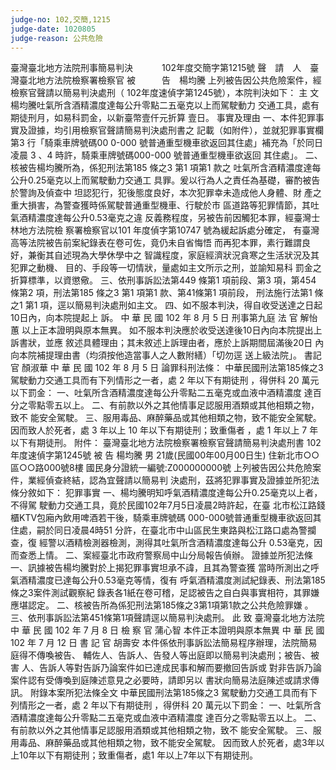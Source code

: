 ```yaml
---
judge-no: 102,交簡,1215
judge-date: 1020805
judge-reason: 公共危險
---
```


臺灣臺北地方法院刑事簡易判決　　　 102年度交簡字第1215號
聲　請　人　臺灣臺北地方法院檢察署檢察官
被　　　告　楊均騰
上列被告因公共危險案件，經檢察官聲請以簡易判決處刑（
102年度速偵字第1245號），本院判決如下：
    主      文
楊均騰吐氣所含酒精濃度達每公升零點二五毫克以上而駕駛動力
交通工具，處有期徒刑月，如易科罰金，以新臺幣壹仟元折算
壹日。
    事實及理由
一、本件犯罪事實及證據，均引用檢察官聲請簡易判決處刑書之
    記載（如附件），並就犯罪事實欄第3 行「騎乘車牌號碼00
    0-000 號普通重型機車欲返回其住處」補充為「於同日凌晨
    3 、4 時許，騎乘車牌號碼000-000 號普通重型機車欲返回
    其住處」。
二、核被告楊均騰所為，係犯刑法第185 條之3 第1 項第1 款之
    吐氣所含酒精濃度達每公升0.25毫克以上而駕駛動力交通工
    具罪。爰以行為人之責任為基礎，審酌被告於警詢及偵查中
    坦認犯行，犯後態度良好，本次犯罪幸未造成他人身體、財
    產之重大損害，為警查獲時係駕駛普通重型機車、行駛於市
    區道路等犯罪情節，其吐氣酒精濃度達每公升0.53毫克之違
    反義務程度，另被告前因觸犯本罪，經臺灣士林地方法院檢
    察署檢察官以101 年度偵字第10747 號為緩起訴處分確定，
    有臺灣高等法院被告前案紀錄表在卷可佐，竟仍未自省悔悟
    而再犯本罪，素行難謂良好，兼衡其自述現為大學休學中之
    智識程度，家庭經濟狀況貪寒之生活狀況及其犯罪之動機、
    目的、手段等一切情狀，量處如主文所示之刑，並諭知易科
    罰金之折算標準，以資懲儆。
三、依刑事訴訟法第449 條第1 項前段、第3 項，第454 條第2
    項，刑法第185 條之3 第1 項第1 款、第41條第1 項前段，
    刑法施行法第1 條之1 第1 項，逕以簡易判決處刑如主文。
四、如不服本判決，得自收受送達之日起10日內，向本院提起上
    訴。
中    華    民    國   102    年    8     月    5     日
                  刑事第九庭    法  官  解怡蕙
以上正本證明與原本無異。
如不服本判決應於收受送達後10日內向本院提出上訴書狀，並應
敘述具體理由；其未敘述上訴理由者，應於上訴期間屆滿後20日
內向本院補提理由書（均須按他造當事人之人數附繕）「切勿逕
送上級法院」。
                                書記官  顏淑華
中    華    民    國   102    年    8     月    5     日
論罪科刑法條：
中華民國刑法第185條之3
駕駛動力交通工具而有下列情形之一者，處 2 年以下有期徒刑
，得併科 20 萬元以下罰金：
一、吐氣所含酒精濃度達每公升零點二五毫克或血液中酒精濃度
    達百分之零點零五以上。
二、有前款以外之其他情事足認服用酒類或其他相類之物，致不
    能安全駕駛。
三、服用毒品、麻醉藥品或其他相類之物，致不能安全駕駛。
因而致人於死者，處 3 年以上 10 年以下有期徒刑；致重傷者
，處 1 年以上 7 年以下有期徒刑。
附件：
臺灣臺北地方法院檢察署檢察官聲請簡易判決處刑書
                                   102年度速偵字第1245號
    被      告  楊均騰  男  21歲(民國00年00月00日生)
                        住新北市○○區○○路000號8樓
                        國民身分證統一編號:Z000000000號
上列被告因公共危險案件，業經偵查終結，認為宜聲請以簡易判
決處刑，茲將犯罪事實及證據並所犯法條分敘如下：
        犯罪事實
一、楊均騰明知呼氣酒精濃度達每公升0.25毫克以上者，不得駕
    駛動力交通工具，竟於民國102年7月5日凌晨2時許起，在臺
    北市松江路錢櫃KTV包廂內飲用啤酒若干後，騎乘車牌號碼
    000-000號普通重型機車欲返回其住處，嗣於同日凌晨4時51
    分許，在臺北市中山區民生東路與松江路口處為警攔查，復
    經警以酒精檢測器檢測，測得其吐氣所含酒精濃度達每公升
    0.53毫克，因而查悉上情。
二、案經臺北市政府警察局中山分局報告偵辦。
        證據並所犯法條
一、訊據被告楊均騰對於上揭犯罪事實坦承不諱，且其為警查獲
    當時所測出之呼氣酒精濃度已達每公升0.53毫克等情，復有
    呼氣酒精濃度測試紀錄表、刑法第185條之3案件測試觀察紀
    錄表各1紙在卷可稽，足認被告之自白與事實相符，其罪嫌
    應堪認定。
二、核被告所為係犯刑法第185條之3第1項第1款之公共危險罪嫌
    。
三、依刑事訴訟法第451條第1項聲請逕以簡易判決處刑。
    此  致
臺灣臺北地方法院
中    華    民    國   102    年    7     月    8     日
                              檢  察  官    蒲心智
本件正本證明與原本無異
中    華    民    國   102    年    7     月    12    日
                              書  記  官    胡壽安
本件係依刑事訴訟法簡易程序辦理，法院簡易庭得不傳喚被告、
輔佐人、告訴人、告發人等出庭即以簡易判決處刑；被告、被害
人、告訴人等對告訴乃論案件如已達成民事和解而要撤回告訴或
對非告訴乃論案件認有受傳喚到庭陳述意見之必要時，請即另以
書狀向簡易法庭陳述或請求傳訊。
附錄本案所犯法條全文
中華民國刑法第185條之3
駕駛動力交通工具而有下列情形之一者，處 2 年以下有期徒刑
，得併科 20 萬元以下罰金：
一、吐氣所含酒精濃度達每公升零點二五毫克或血液中酒精濃度
    達百分之零點零五以上。
二、有前款以外之其他情事足認服用酒類或其他相類之物，致不
    能安全駕駛。
三、服用毒品、麻醉藥品或其他相類之物，致不能安全駕駛。
因而致人於死者，處3年以上10年以下有期徒刑；致重傷者，處1
年以上7年以下有期徒刑。